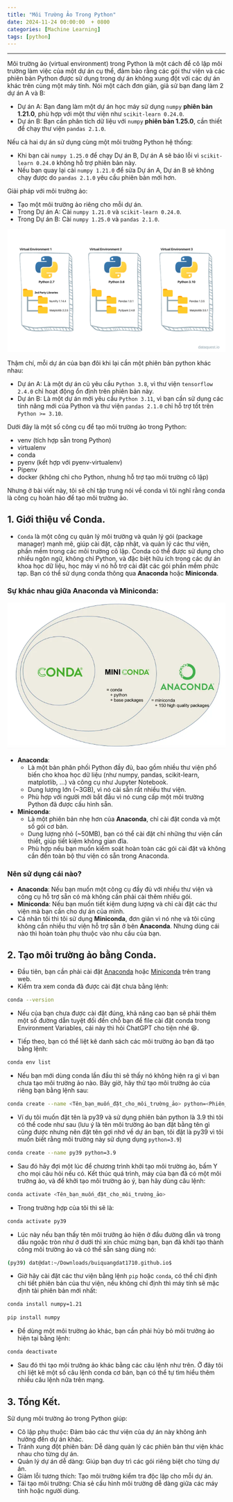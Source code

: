 ```yaml
---
title: "Môi Trường Ảo Trong Python"
date: 2024-11-24 00:00:00  + 0800
categories: [Machine Learning]
tags: [python]
---
```

---

<script type="text/x-mathjax-config">
    MathJax.Hub.Config({
        tex2jax: {
            inlineMath: [['$','$'], ['\\(','\\)']],
            processEscapes: true
        }
    });
</script>
<script src="https://cdnjs.cloudflare.com/ajax/libs/mathjax/2.7.7/MathJax.js?config=TeX-AMS_HTML-full"></script>

Môi trường ảo (virtual environment) trong Python là một cách để cô lập môi trường làm việc của một dự án cụ thể, đảm bảo rằng các gói thư viện và các phiên bản Python được sử dụng trong dự án không xung đột với các dự án khác trên cùng một máy tính. Nói một cách đơn giản, giả sử bạn đang làm 2 dự án A và B:
- Dự án A: Bạn đang làm một dự án học máy sử dụng `numpy` **phiên bản 1.21.0**, phù hợp với một thư viện như `scikit-learn 0.24.0`.
- Dự án B: Bạn cần phân tích dữ liệu với `numpy` **phiên bản 1.25.0**, cần thiết để chạy thư viện `pandas 2.1.0`.

Nếu cả hai dự án sử dụng cùng một môi trường Python hệ thống:

- Khi bạn cài `numpy 1.25.0` để chạy Dự án B, Dự án A sẽ báo lỗi vì `scikit-learn 0.24.0` không hỗ trợ phiên bản này.
- Nếu bạn quay lại cài `numpy 1.21.0` để sửa Dự án A, Dự án B sẽ không chạy được do `pandas 2.1.0` yêu cầu phiên bản mới hơn.
  
Giải pháp với môi trường ảo:

- Tạo một môi trường ảo riêng cho mỗi dự án.
- Trong Dự án A: Cài `numpy 1.21.0` và `scikit-learn 0.24.0`.
- Trong Dự án B: Cài `numpy 1.25.0` và `pandas 2.1.0`.

![anh](./image/python-virtual-envs1.webp)

Thậm chí, mỗi dự án của bạn đôi khi lại cần một phiên bản python khác nhau:
- Dự án A: Là một dự án cũ yêu cầu `Python 3.8`, vì thư viện `tensorflow 2.4.0` chỉ hoạt động ổn định trên phiên bản này.
- Dự án B: Là một dự án mới yêu cầu `Python 3.11`, vì bạn cần sử dụng các tính năng mới của Python và thư viện `pandas 2.1.0` chỉ hỗ trợ tốt trên `Python >= 3.10`.

Dưới đây là một số công cụ để tạo môi trường ảo trong Python:

- venv (tích hợp sẵn trong Python)
- virtualenv
- conda
- pyenv (kết hợp với pyenv-virtualenv)
- Pipenv
- docker (không chỉ cho Python, nhưng hỗ trợ tạo môi trường cô lập)

Nhưng ở bài viết này, tôi sẽ chỉ tập trung nói về conda vì tôi nghĩ rằng conda là công cụ hoàn hảo để tạo môi trưởng ảo.

## 1. Giới thiệu về Conda.

- `Conda` là một công cụ quản lý môi trường và quản lý gói (package manager) mạnh mẽ, giúp cài đặt, cập nhật, và quản lý các thư viện, phần mềm trong các môi trường cô lập. Conda có thể được sử dụng cho nhiều ngôn ngữ, không chỉ Python, và đặc biệt hữu ích trong các dự án khoa học dữ liệu, học máy vì nó hỗ trợ cài đặt các gói phần mềm phức tạp. Bạn có thể sử dụng conda thông qua **Anaconda** hoặc **Miniconda**.

### Sự khác nhau giữa Anaconda và Miniconda:

![anh](./image/conda_diagram.png.webp)

- **Anaconda**:
  - Là một bản phân phối Python đầy đủ, bao gồm nhiều thư viện phổ biến cho khoa học dữ liệu (như numpy, pandas, scikit-learn, matplotlib, ...) và công cụ như Jupyter Notebook.
  - Dung lượng lớn (~3GB), vì nó cài sẵn rất nhiều thư viện.
  - Phù hợp với người mới bắt đầu vì nó cung cấp một môi trường Python đã được cấu hình sẵn.
- **Miniconda**:
  - Là một phiên bản nhẹ hơn của **Anaconda**, chỉ cài đặt conda và một số gói cơ bản.
  - Dung lượng nhỏ (~50MB), bạn có thể cài đặt chỉ những thư viện cần thiết, giúp tiết kiệm không gian đĩa.
  - Phù hợp nếu bạn muốn kiểm soát hoàn toàn các gói cài đặt và không cần đến toàn bộ thư viện có sẵn trong Anaconda.

### Nên sử dụng cái nào?
- **Anaconda**: Nếu bạn muốn một công cụ đầy đủ với nhiều thư viện và công cụ hỗ trợ sẵn có mà không cần phải cài thêm nhiều gói.
- **Miniconda**: Nếu bạn muốn tiết kiệm dung lượng và chỉ cài đặt các thư viện mà bạn cần cho dự án của mình.
- Cá nhân tôi thì tôi sử dụng **Miniconda**, đơn giản vì nó nhẹ và tôi cũng không cần nhiều thư viện hỗ trợ sẵn ở bên **Anaconda**. Nhưng dùng cái nào thì hoàn toàn phụ thuộc vào nhu cầu của bạn.
  
## 2. Tạo môi trường ảo bằng Conda.

- Đầu tiên, bạn cần phải cài đặt [Anaconda](https://www.anaconda.com/download) hoặc [Miniconda](https://docs.anaconda.com/miniconda/) trên trang web.
- Kiểm tra xem conda đã được cài đặt chưa bằng lệnh:

```bash
conda --version
```

- Nếu của bạn chưa được cài đặt đúng, khả năng cao bạn sẽ phải thêm một số đường dẫn tuyệt đối đến chỗ bạn để file cài đặt conda trong Environment Variables, cái này thì hỏi ChatGPT cho tiện nhé 😆.

- Tiếp theo, bạn có thể liệt kê danh sách các môi trường ảo bạn đã tạo bằng lệnh:
  
```bash
conda env list
```

- Nếu bạn mới dùng conda lần đầu thì sẽ thấy nó không hiện ra gì vì bạn chưa tạo môi trường ảo nào. Bây giờ, hãy thử tạo môi trường ảo của riêng bạn bằng lệnh sau:

```bash
conda create --name <Tên_bạn_muốn_đặt_cho_môi_trường_ảo> python=<Phiên_bản_python_bạn_muốn_dùng>
```

- Ví dụ tôi muốn đặt tên là py39 và sử dụng phiên bản python là 3.9 thì tôi có thể code như sau (lưu ý là tên môi trường ảo bạn đặt bằng tên gì cũng được nhưng nên đặt tên gợi nhớ về dự án bạn, tôi đặt là py39 vì tôi muốn biết rằng môi trường này sử dụng dụng `python=3.9`)

```bash
conda create --name py39 python=3.9
```

- Sau đó hãy đợi một lúc để chương trình khởi tạo môi trường ảo, bấm Y cho mọi câu hỏi nếu có. Kết thúc quá trình, máy của bạn đã có một môi trưởng ảo, và để khởi tạo môi trường ảo ý, bạn hãy dùng câu lệnh:

```bash
conda activate <Tên_bạn_muốn_đặt_cho_môi_trường_ảo>
```

- Trong trường hợp của tôi thì sẽ là:

```bash
conda activate py39
```

- Lúc này nếu bạn thấy tên môi trưởng ảo hiện ở đầu đường dẫn và trong dấu ngoặc tròn như ở dưới thì xin chúc mừng bạn, bạn đã khởi tạo thành công môi trường ảo và có thể sẵn sàng dùng nó:

```bash
(py39) dat@dat:~/Downloads/buiquangdat1710.github.io$ 
```

- Giờ hãy cài đặt các thư viện bằng lệnh `pip` hoặc `conda`, có thể chỉ định chi tiết phiên bản của thư viện, nếu không chỉ định thì máy tính sẽ mặc định tải phiên bản mới nhất:

```bash
conda install numpy=1.21
``` 

```bash
pip install numpy
```

- Để dùng một môi trường ảo khác, bạn cần phải hủy bỏ môi trưởng ảo hiện tại bằng lệnh:

```bash
conda deactivate
```

- Sau đó thì tạo môi trưởng ảo khác bằng các câu lệnh như trên. Ở đây tôi chỉ liệt kê một số câu lệnh conda cơ bản, bạn có thể tự tìm hiểu thêm nhiều câu lệnh nữa trên mạng.

## 3. Tổng Kết.

Sử dụng môi trường ảo trong Python giúp:
  - Cô lập phụ thuộc: Đảm bảo các thư viện của dự án này không ảnh hưởng đến dự án khác.
  - Tránh xung đột phiên bản: Dễ dàng quản lý các phiên bản thư viện khác nhau cho từng dự án.
  - Quản lý dự án dễ dàng: Giúp bạn duy trì các gói riêng biệt cho từng dự án.
  - Giảm lỗi tương thích: Tạo môi trường kiểm tra độc lập cho mỗi dự án.
  - Tái tạo môi trường: Chia sẻ cấu hình môi trường dễ dàng giữa các máy tính hoặc người dùng.